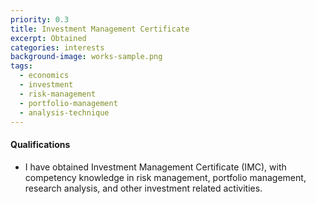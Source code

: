 ```yaml
---
priority: 0.3
title: Investment Management Certificate
excerpt: Obtained
categories: interests
background-image: works-sample.png
tags:
  - economics
  - investment
  - risk-management
  - portfolio-management
  - analysis-technique
---
```


#### Qualifications 

- I have obtained Investment Management Certificate (IMC), with competency knowledge in risk management, portfolio management, research analysis, and other investment related activities.